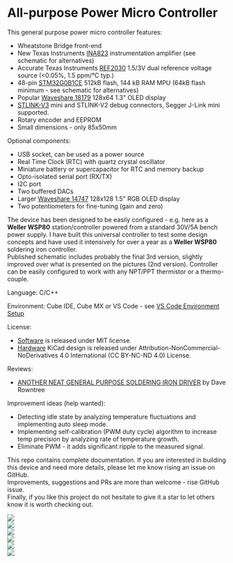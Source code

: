 # All-purpose Power Micro Controller

This general purpose power micro controller features:
* Wheatstone Bridge front-end
* New Texas Instruments [INA823](https://www.ti.com/product/INA823) instrumentation amplifier (see schematic for alternatives)
* Accurate Texas Instruments [REF2030](https://www.ti.com/product/REF2030) 1.5/3V dual reference voltage source (<0.05%, 1.5 ppm/°C typ.)
* 48-pin [STM32G0B1CE](https://www.st.com/en/microcontrollers-microprocessors/stm32g0b1ce.html) 512kB flash, 144 kB RAM MPU (64kB flash minimum - see schematic for alternatives)
* Popular [Waveshare 18179](https://www.waveshare.com/1.3inch-oled-module-c.htm) 128x64 1.3" OLED display
* [STLINK-V3](https://www.st.com/en/development-tools/stlink-v3mini.html) mini and STLINK-V2 debug connectors, Segger J-Link mini supported.
* Rotary encoder and EEPROM  
* Small dimensions - only 85x50mm

Optional components:
* USB socket, can be used as a power source
* Real Time Clock (RTC) with quartz crystal oscillator
* Miniature battery or supercapacitor for RTC and memory backup
* Opto-isolated serial port (RX/TX)
* I2C port
* Two buffered DACs
* Larger [Waveshare 14747](https://www.waveshare.com/1.5inch-rgb-oled-module.htm) 128x128 1.5" RGB OLED display
* Two potentiometers for fine-tuning (gain and zero)

The device has been designed to be easily configured - e.g. here as a **Weller WSP80** station/controller powered from a standard 30V/5A bench power supply. I have built this universal controller to test some design concepts and have used it intensively for over a year as a **Weller WSP80** soldering iron controller.  
Published schematic includes probably the final 3rd version, slightly improved over what is presented on the pictures (2nd version). Controller can be easily configured to work with any NPT/PPT thermistor or a thermo-couple.

Language: C/C++

Environment: Cube IDE, Cube MX or VS Code - see [VS Code Environment Setup](Software/EnvironmentSetup.md)

License:
* [Software](Software) is released under MIT license.
* [Hardware](Hardware) KiCad design is released under Attribution-NonCommercial-NoDerivatives 4.0 International (CC BY-NC-ND 4.0) License.

Reviews:
* [ANOTHER NEAT GENERAL PURPOSE SOLDERING IRON DRIVER](https://hackaday.com/2022/01/31/another-neat-general-purpose-soldering-iron-driver) by Dave Rowntree

Improvement ideas (help wanted):
* Detecting idle state by analyzing temperature fluctuations and implementing auto sleep mode.
* Implementing self-calibration (PWM duty cycle) algorithm to increase temp precision by analyzing rate of temperature growth.
* Eliminate PWM - it adds significant ripple to the measured signal.

This repo contains complete documentation. If you are interested in building this device and need more details, please let me know rising an issue on GitHub.  
Improvements, suggestions and PRs are more than welcome - rise GitHub issue.  
Finally, if you like this project do not hesitate to give it a star to let others know it is worth checking out.


![](Photos/IMG_3568.JPG)  
![](Photos/IMG_3570.JPG)  
![](Photos/IMG_3573.JPG)  
![](Photos/IMG_3571.JPG)  
![](Photos/Schematic.png)  
![](Photos/Wheatstone_Bridge.png)  